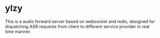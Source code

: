 # ylzy

This is a audio forward server based on websocket and redis, designed for dispatching ASR requests from client to different service provider in real time manner.
